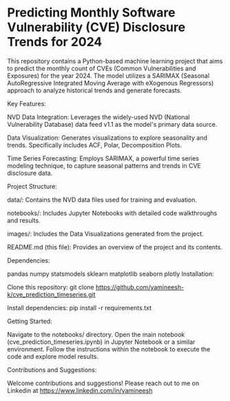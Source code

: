 # Predicting Monthly Software Vulnerability (CVE) Disclosure Trends for 2024

This repository contains a Python-based machine learning project that aims to predict the monthly count of CVEs (Common Vulnerabilities and Exposures) for the year 2024. The model utilizes a SARIMAX (Seasonal AutoRegressive Integrated Moving Average with eXogenous Regressors) approach to analyze historical trends and generate forecasts.

Key Features:

NVD Data Integration: Leverages the widely-used NVD (National Vulnerability Database) data feed v1.1 as the model's primary data source.

Data Visualization: Generates visualizations to explore seasonality and trends. Specifically includes ACF, Polar, Decomposition Plots.

Time Series Forecasting: Employs SARIMAX, a powerful time series modeling technique, to capture seasonal patterns and trends in CVE disclosure data.


Project Structure:

data/: Contains the NVD data files used for training and evaluation.

notebooks/: Includes Jupyter Notebooks with detailed code walkthroughs and results.

images/: Includes the Data Visualizations generated from the project.

README.md (this file): Provides an overview of the project and its contents.

Dependencies:

pandas
numpy
statsmodels
sklearn
matplotlib
seaborn
plotly
Installation:

Clone this repository: git clone https://github.com/yamineesh-k/cve_prediction_timeseries.git

Install dependencies: pip install -r requirements.txt

Getting Started:

Navigate to the notebooks/ directory.
Open the main notebook (cve_prediction_timeseries.ipynb) in Jupyter Notebook or a similar environment.
Follow the instructions within the notebook to execute the code and explore model results.

Contributions and Suggestions:

Welcome contributions and suggestions! 
Please reach out to me on Linkedin at https://www.linkedin.com/in/yamineesh